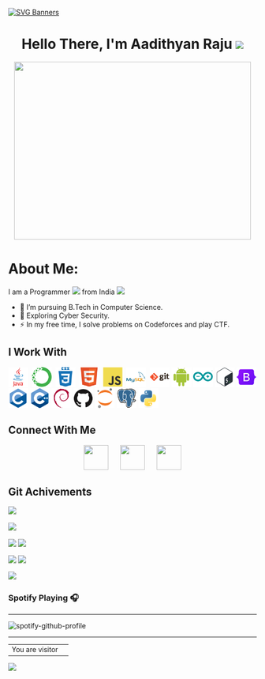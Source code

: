 [![SVG Banners](https://svg-banners.vercel.app/api?type=glitch&text1=AzureDragon&&height=100)](https://github.com/Akshay090/svg-banners)
<h1 align="center">
  Hello There, I'm Aadithyan Raju
  <img src="https://media.giphy.com/media/hvRJCLFzcasrR4ia7z/giphy.gif" width="30px"/>
</h1>
<div align="center">
  <img src="https://media.giphy.com/media/dWesBcTLavkZuG35MI/giphy.gif" width="480" height="360"/>
</div>
<H1>About Me:</H1>
<p>
  I am a Programmer <img src="https://media4.giphy.com/media/RbDKaczqWovIugyJmW/giphy.gif" width="25"> from India <img src="https://upload.wikimedia.org/wikipedia/en/thumb/4/41/Flag_of_India.svg/1200px-Flag_of_India.svg.png" width="25"> 
</p>

- 🔭 I’m pursuing B.Tech in Computer Science.
- 🌱 Exploring Cyber Security.
- ⚡️ In my free time, I solve problems on Codeforces and play CTF.

## I Work With

<div>
  <img src="https://github.com/devicons/devicon/blob/master/icons/java/java-original-wordmark.svg" title="Java" alt="Java" width="40" height="40"/>&nbsp;
  <img src="https://github.com/devicons/devicon/blob/master/icons/anaconda/anaconda-original.svg" title="Anaconda" alt="Anaconda" width="40" height="40"/>&nbsp;
  <img src="https://github.com/devicons/devicon/blob/master/icons/css3/css3-plain-wordmark.svg"  title="CSS3" alt="CSS" width="40" height="40"/>&nbsp;
  <img src="https://github.com/devicons/devicon/blob/master/icons/html5/html5-original.svg" title="HTML5" alt="HTML" width="40" height="40"/>&nbsp;
  <img src="https://github.com/devicons/devicon/blob/master/icons/javascript/javascript-original.svg" title="JavaScript" alt="JavaScript" width="40" height="40"/>&nbsp;
  <img src="https://github.com/devicons/devicon/blob/master/icons/mysql/mysql-original-wordmark.svg" title="MySQL"  alt="MySQL" width="40" height="40"/>&nbsp;
  <img src="https://github.com/devicons/devicon/blob/master/icons/git/git-original-wordmark.svg" title="Git" **alt="Git" width="40" height="40"/>
  <img src="https://github.com/devicons/devicon/blob/master/icons/android/android-original.svg" title="android" **alt="android" width="40" height="40"/>
  <img src="https://github.com/devicons/devicon/blob/master/icons/arduino/arduino-original.svg" title="Arduino" **alt="Arduino" width="40" height="40"/>
  <img src="https://github.com/devicons/devicon/blob/master/icons/bash/bash-original.svg" title="Bash" **alt="Bash" width="40" height="40"/>
  <img src="https://github.com/devicons/devicon/blob/master/icons/bootstrap/bootstrap-original.svg" title="Bootstrap" **alt="Bootstrap" width="40" height="40"/>
  <img src="https://github.com/devicons/devicon/blob/master/icons/c/c-original.svg" title="C" **alt="C" width="40" height="40"/>
  <img src="https://github.com/devicons/devicon/blob/master/icons/cplusplus/cplusplus-original.svg" title="C++" **alt="C++" width="40" height="40"/>
  <img src="https://github.com/devicons/devicon/blob/master/icons/debian/debian-original.svg" title="Debian" **alt="Debian" width="40" height="40"/>
  <img src="https://github.com/devicons/devicon/blob/master/icons/github/github-original.svg" title="Github" **alt="Github" width="40" height="40"/>
  <img src="https://github.com/devicons/devicon/blob/master/icons/jupyter/jupyter-original.svg" title="Jupyter" **alt="Jupyter" width="40" height="40"/>
  <img src="https://github.com/devicons/devicon/blob/master/icons/postgresql/postgresql-original.svg" title="Postgresql" **alt="Postgresql" width="40" height="40"/>
  <img src="https://github.com/devicons/devicon/blob/master/icons/python/python-original.svg" title="Python3" **alt="Python3" width="40" height="40"/>
</div>

## Connect With Me

<div align="center">
  
<img height="50" width="50" href="mailto:aadithyan75@gmail.com" src="https://api.iconify.design/logos:google-gmail.svg" hspace="10"/>
  
<img height="50" width="50" href="https://www.linkedin.com/in/aadithyan-raju/" src="https://user-images.githubusercontent.com/52845731/209470715-eaf3665c-c0c2-4ef2-b0de-3d22b3a24242.png" hspace="10"/>
  
<img height="50" width="50" href="https://www.instagram.com/aadithyan.raju/" src="https://user-images.githubusercontent.com/52845731/209470659-9919fd0b-25f5-40ee-8a8e-5371fba33e7e.png" hspace="10"/>
</div>

## Git Achivements
![](https://github-profile-trophy.vercel.app/?username=AadithyanRaju&no-bg=true&no-frame=true&theme=juicyfresh)

![](https://github-profile-summary-cards.vercel.app/api/cards/profile-details?username=AadithyanRaju&theme=github_dark) 

![](https://github-profile-summary-cards.vercel.app/api/cards/repos-per-language?username=AadithyanRaju&theme=github_dark) ![](https://github-profile-summary-cards.vercel.app/api/cards/productive-time?username=AadithyanRaju&theme=github_dark)

![](https://github-profile-summary-cards.vercel.app/api/cards/most-commit-language?username=AadithyanRaju&theme=github_dark) ![](https://github-profile-summary-cards.vercel.app/api/cards/stats?username=AadithyanRaju&theme=github_dark) 

![](https://github-readme-stats.vercel.app/api/top-langs/?username=AadithyanRaju&layout=donut&theme=dark)

### Spotify Playing 🎧 
- - -
![spotify-github-profile](https://spotify-github-profile.vercel.app/api/view?uid=iaei42tyu5gz9beqt2tenapic&cover_image=true&theme=default&show_offline=true&background_color=121212&interchange=true&bar_color=53b14f&bar_color_cover=false)
- - -

<table>
  <tr>
    <td>You are visitor</td>
    <td><img src="https://profile-counter.glitch.me/AadithyanRaju/count.svg" alt=""/></td>
  </tr>
</table>

![](https://img.shields.io/github/followers/AadithyanRaju?label=Github%20followers&style=for-the-badge) 